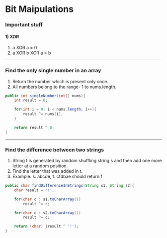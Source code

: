 # Bit Maipulations

### Important stuff
####  1) XOR
1) a XOR a = 0
2) a XOR b XOR a = b

---

### Find the only single number in an array
1) Return the number which is present only once.
2) All numbers belong to the range- 1 to nums.length.
```java
public int singleNumber(int[] nums){
    int result = 0;

    for(int i = 0; i < nums.length; i++){
        result ^= nums[i];
    }

    return result ^ 0;
}
```

---

### Find the difference between two strings
1) String t is generated by random shuffling string s and then add one more letter at a random position.
2) Find the letter that was added in t.
3) Example: s: abcde, t: cfdbae should return f

```java
public char findDifferenceInStrings(String s1, String s2){
    char result = '!';

    for(char c : s1.toCharArray())
        result ^= c;

    for(char c : s2.toCharArray())
        result ^= c;

    return (char) (result ^ '!');
}
```